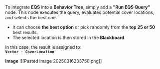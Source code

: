 
To integrate **EQS** into a **Behavior Tree**, simply add a **"Run EQS Query"** node. This node executes the query, evaluates potential cover locations, and selects the best one.

- It can choose **the best option** or pick randomly from the **top 25 or 50** best results.
- The selected location is then stored in the **Blackboard**.

In this case, the result is assigned to:  
**`Vector - CoverLocation`**

**Image**
![[Pasted image 20250316233750.png]]
